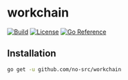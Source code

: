 # workchain

[![Build](https://img.shields.io/github/actions/workflow/status/no-src/workchain/go.yml?branch=main)](https://github.com/no-src/workchain/actions)
[![License](https://img.shields.io/github/license/no-src/workchain)](https://github.com/no-src/workchain/blob/main/LICENSE)
[![Go Reference](https://pkg.go.dev/badge/github.com/no-src/workchain.svg)](https://pkg.go.dev/github.com/no-src/workchain)

## Installation

```bash
go get -u github.com/no-src/workchain
```